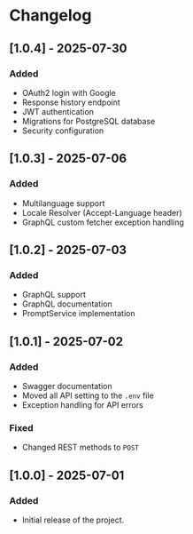 # Changelog

## [1.0.4] - 2025-07-30
### Added
- OAuth2 login with Google
- Response history endpoint
- JWT authentication
- Migrations for PostgreSQL database
- Security configuration

## [1.0.3] - 2025-07-06
### Added
- Multilanguage support
- Locale Resolver (Accept-Language header)
- GraphQL custom fetcher exception handling

## [1.0.2] - 2025-07-03
### Added
- GraphQL support
- GraphQL documentation
- PromptService implementation

## [1.0.1] - 2025-07-02
### Added
- Swagger documentation
- Moved all API setting to the `.env` file
- Exception handling for API errors

### Fixed
- Changed REST methods to `POST`

## [1.0.0] - 2025-07-01
### Added
- Initial release of the project.